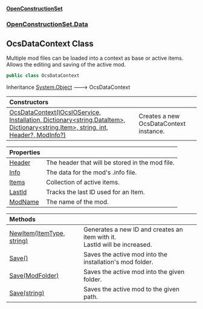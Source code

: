 #### [OpenConstructionSet](index.md 'index')
### [OpenConstructionSet.Data](index.md#OpenConstructionSet_Data 'OpenConstructionSet.Data')
## OcsDataContext Class
Multiple mod files can be loaded into a context as base or active items.  
Allows the editing and saving of the active mod.  
```csharp
public class OcsDataContext
```

Inheritance [System.Object](https://docs.microsoft.com/en-us/dotnet/api/System.Object 'System.Object') &#129106; OcsDataContext  

| Constructors | |
| :--- | :--- |
| [OcsDataContext(IOcsIOService, Installation, Dictionary&lt;string,DataItem&gt;, Dictionary&lt;string,Item&gt;, string, int, Header?, ModInfo?)](RiPR4wfDHhaBEEEr1nXEdA.md 'OpenConstructionSet.Data.OcsDataContext.OcsDataContext(OpenConstructionSet.IOcsIOService, OpenConstructionSet.Models.Installation, System.Collections.Generic.Dictionary&lt;string,OpenConstructionSet.Models.DataItem&gt;, System.Collections.Generic.Dictionary&lt;string,OpenConstructionSet.Models.Item&gt;, string, int, OpenConstructionSet.Models.Header?, OpenConstructionSet.Models.ModInfo?)') | Creates a new OcsDataContext instance.<br/> |

| Properties | |
| :--- | :--- |
| [Header](cs31abMtihCIylBnRlqk3A.md 'OpenConstructionSet.Data.OcsDataContext.Header') | The header that will be stored in the mod file.<br/> |
| [Info](NBzpGyjvoPfqxltNqFhJOw.md 'OpenConstructionSet.Data.OcsDataContext.Info') | The data for the mod's .info file.<br/> |
| [Items](dU5IXK7bgrpmJjMMQJ+XKg.md 'OpenConstructionSet.Data.OcsDataContext.Items') | Collection of active items.<br/> |
| [LastId](bFL6w8mc3tTFqEsaUqpyAg.md 'OpenConstructionSet.Data.OcsDataContext.LastId') | Tracks the last ID used for an Item.<br/> |
| [ModName](0fSkPqGxBNY_raN39NojBA.md 'OpenConstructionSet.Data.OcsDataContext.ModName') | The name of the mod.<br/> |

| Methods | |
| :--- | :--- |
| [NewItem(ItemType, string)](NpZCWvqg0jygU+a5Wh9rrw.md 'OpenConstructionSet.Data.OcsDataContext.NewItem(OpenConstructionSet.Models.ItemType, string)') | Generates a new ID and creates an item with it.<br/>LastId will be increased.<br/> |
| [Save()](9ZBtIoDqJRSA4pdeNHfJig.md 'OpenConstructionSet.Data.OcsDataContext.Save()') | Saves the active mod into the installation's mod folder.<br/> |
| [Save(ModFolder)](wqTfqQq3m7rqK4jAfdpK7Q.md 'OpenConstructionSet.Data.OcsDataContext.Save(OpenConstructionSet.Models.ModFolder)') | Saves the active mod into the given folder.<br/> |
| [Save(string)](bkDY9n3GvNbVMIgSS99A9Q.md 'OpenConstructionSet.Data.OcsDataContext.Save(string)') | Saves the active mod to the given path.<br/> |
